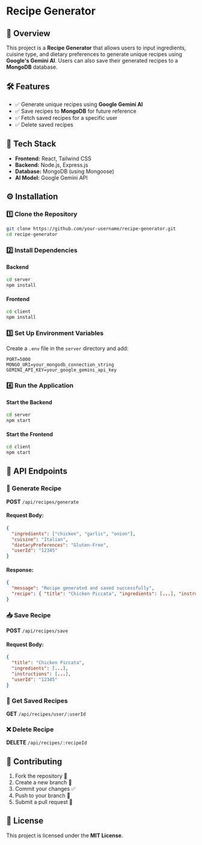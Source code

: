 # Recipe Generator

## 📌 Overview
This project is a **Recipe Generator** that allows users to input ingredients, cuisine type, and dietary preferences to generate unique recipes using **Google's Gemini AI**. Users can also save their generated recipes to a **MongoDB** database.

## 🛠️ Features
- ✅ Generate unique recipes using **Google Gemini AI**
- ✅ Save recipes to **MongoDB** for future reference
- ✅ Fetch saved recipes for a specific user
- ✅ Delete saved recipes

## 🚀 Tech Stack
- **Frontend:** React, Tailwind CSS
- **Backend:** Node.js, Express.js
- **Database:** MongoDB (using Mongoose)
- **AI Model:** Google Gemini API

## ⚙️ Installation

### 1️⃣ Clone the Repository
```sh
git clone https://github.com/your-username/recipe-generator.git
cd recipe-generator
```

### 2️⃣ Install Dependencies
#### Backend
```sh
cd server
npm install
```

#### Frontend
```sh
cd client
npm install
```

### 3️⃣ Set Up Environment Variables
Create a `.env` file in the `server` directory and add:
```env
PORT=5000
MONGO_URI=your_mongodb_connection_string
GEMINI_API_KEY=your_google_gemini_api_key
```

### 4️⃣ Run the Application
#### Start the Backend
```sh
cd server
npm start
```

#### Start the Frontend
```sh
cd client
npm start
```

## 📡 API Endpoints

### 📝 Generate Recipe
**POST** `/api/recipes/generate`
#### Request Body:
```json
{
  "ingredients": ["chicken", "garlic", "onion"],
  "cuisine": "Italian",
  "dietaryPreferences": "Gluten-Free",
  "userId": "12345"
}
```
#### Response:
```json
{
  "message": "Recipe generated and saved successfully",
  "recipe": { "title": "Chicken Piccata", "ingredients": [...], "instructions": [...] }
}
```

### 📥 Save Recipe
**POST** `/api/recipes/save`
#### Request Body:
```json
{
  "title": "Chicken Piccata",
  "ingredients": [...],
  "instructions": [...],
  "userId": "12345"
}
```

### 📜 Get Saved Recipes
**GET** `/api/recipes/user/:userId`

### ❌ Delete Recipe
**DELETE** `/api/recipes/:recipeId`

## 📌 Contributing
1. Fork the repository 🍴
2. Create a new branch 📂
3. Commit your changes ✅
4. Push to your branch 🚀
5. Submit a pull request 📢

## 📜 License
This project is licensed under the **MIT License**.


